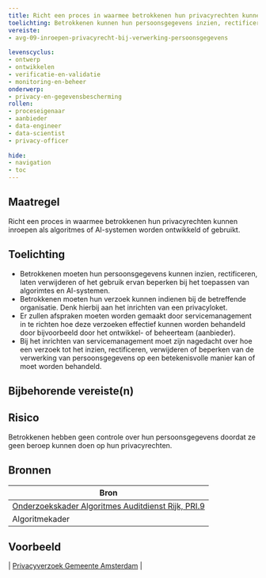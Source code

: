 ```yaml
---
title: Richt een proces in waarmee betrokkenen hun privacyrechten kunnen inroepen als algoritmes of AI-systemen op basis van deze gegevens worden ontwikkeld of gebruikt.
toelichting: Betrokkenen kunnen hun persoonsgegevens inzien, rectificeren, laten verwijderen of het gebruik ervan beperken bij het toepassen van algorimtes en AI-systemen.  
vereiste:
- avg-09-inroepen-privacyrecht-bij-verwerking-persoonsgegevens
  
levenscyclus:
- ontwerp
- ontwikkelen
- verificatie-en-validatie
- monitoring-en-beheer
onderwerp:
- privacy-en-gegevensbescherming
rollen:
- proceseigenaar
- aanbieder
- data-engineer
- data-scientist
- privacy-officer
  
hide:
- navigation
- toc
---
```


<!-- tags -->

## Maatregel

Richt een proces in waarmee betrokkenen hun privacyrechten kunnen inroepen als algoritmes of AI-systemen worden ontwikkeld of gebruikt.

## Toelichting

- Betrokkenen moeten hun persoonsgegevens kunnen inzien, rectificeren, laten verwijderen of het gebruik ervan beperken bij het toepassen van algorimtes en AI-systemen.
- Betrokkenen moeten hun verzoek kunnen indienen bij de betreffende organisatie. Denk hierbij aan het inrichten van een privacyloket.
- Er zullen  afspraken moeten worden gemaakt door servicemanagement in te richten hoe deze verzoeken effectief kunnen worden behandeld door bijvoorbeeld door het ontwikkel- of beheerteam (aanbieder).
- Bij het inrichten van  servicemanagement moet zijn nagedacht over hoe een verzoek tot het inzien, rectificeren, verwijderen of beperken van de verwerking van persoonsgegevens op een betekenisvolle manier kan of moet worden behandeld.
  
## Bijbehorende vereiste(n)

<!-- list_vereisten_on_maatregelen_page -->

## Risico
Betrokkenen hebben geen controle over hun persoonsgegevens doordat ze geen beroep kunnen doen op hun privacyrechten. 

## Bronnen
| Bron                                                                                                                                                                     |
|--------------------------------------------------------------------------------------------------------------------------------------------------------------------------|
| [Onderzoekskader Algoritmes Auditdienst Rijk, PRI.9](https://www.rijksoverheid.nl/documenten/rapporten/2023/07/11/onderzoekskader-algoritmes-adr-2023)                    |
| Algoritmekader | 

## Voorbeeld

| [Privacyverzoek Gemeente Amsterdam](https://formulieren.amsterdam.nl/TriplEforms/DirectRegelen/formulier/nl-NL/evAmsterdam/Privacy.aspx/fPrivacyVerzoek) |

